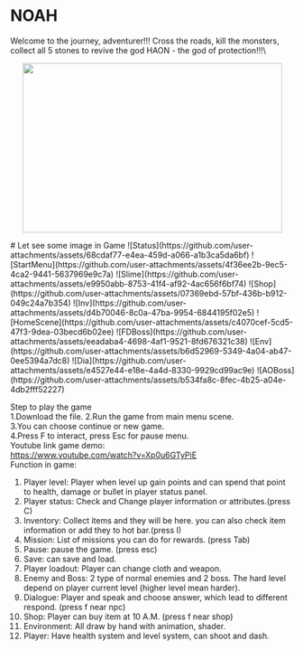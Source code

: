 # NOAH
Welcome to the journey, adventurer!!! Cross the roads, kill the monsters, collect all 5 stones to revive the god HAON - the god of protection!!!\
<p align="center">
  <img width="460" height="300" src="https://github.com/user-attachments/assets/5ab710f6-0893-4a3e-ba00-a5c53f6aa3bf">
</p>
# Let see some image in Game
![Status](https://github.com/user-attachments/assets/68cdaf77-e4ea-459d-a066-a1b3ca5da6bf)
![StartMenu](https://github.com/user-attachments/assets/4f36ee2b-9ec5-4ca2-9441-5637969e9c7a)
![Slime](https://github.com/user-attachments/assets/e9950abb-8753-41f4-af92-4ac656f6bf74)
![Shop](https://github.com/user-attachments/assets/07369ebd-57bf-436b-b912-049c24a7b354)
![Inv](https://github.com/user-attachments/assets/d4b70046-8c0a-47ba-9954-6844195f02e5)
![HomeScene](https://github.com/user-attachments/assets/c4070cef-5cd5-47f3-9dea-03becd6b02ee)
![FDBoss](https://github.com/user-attachments/assets/eeadaba4-4698-4af1-9521-8fd676321c38)
![Env](https://github.com/user-attachments/assets/b6d52969-5349-4a04-ab47-0ee5394a7dc8)
![Dia](https://github.com/user-attachments/assets/e4527e44-e18e-4a4d-8330-9929cd99ac9e)
![AOBoss](https://github.com/user-attachments/assets/b534fa8c-8fec-4b25-a04e-4db2fff52227)

Step to play the game\
1.Download the file.
2.Run the game from main menu scene.\
3.You can choose continue or new game.\
4.Press F to interact, press Esc for pause menu.\
Youtube link game demo:\
https://www.youtube.com/watch?v=Xp0u6GTyPiE
\
Function in game:
1. Player level: Player when level up gain points and can spend that point to health, damage or bullet in player status panel.
2. Player status: Check and Change player information or attributes.(press C)
3. Inventory: Collect items and they will be here. you can also check item information or add they to hot bar.(press I)
4. Mission: List of missions you can do for rewards. (press Tab)
5. Pause: pause the game. (press esc)
6. Save: can save and load.
7. Player loadout: Player can change cloth and weapon.
8. Enemy and Boss: 2 type of normal enemies and 2 boss. The hard level depend on player current level (higher level mean harder).
9. Dialogue: Player and speak and choose answer, which lead to different respond. (press f near npc)
10. Shop: Player can buy item at 10 A.M. (press f near shop)
11. Environment: All draw by hand with animation, shader.
12. Player: Have health system and level system, can shoot and dash.
